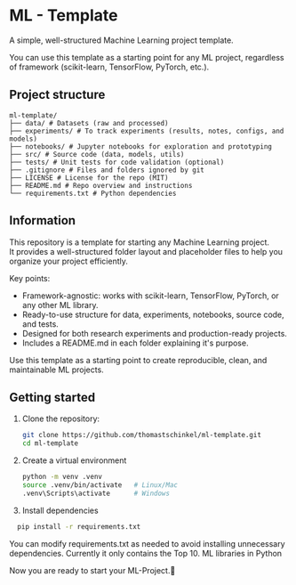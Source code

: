 # ML - Template

A simple, well-structured Machine Learning project template.

You can use this template as a starting point for any ML project, regardless of framework (scikit-learn, TensorFlow, PyTorch, etc.).

## Project structure

```
ml-template/
├── data/ # Datasets (raw and processed)
├── experiments/ # To track experiments (results, notes, configs, and models)
├── notebooks/ # Jupyter notebooks for exploration and prototyping
├── src/ # Source code (data, models, utils)
├── tests/ # Unit tests for code validation (optional)
├── .gitignore # Files and folders ignored by git
├── LICENSE # License for the repo (MIT)
├── README.md # Repo overview and instructions
└── requirements.txt # Python dependencies
```

## Information

This repository is a template for starting any Machine Learning project.  
It provides a well-structured folder layout and placeholder files to help you organize your project efficiently.  

Key points:
- Framework-agnostic: works with scikit-learn, TensorFlow, PyTorch, or any other ML library.
- Ready-to-use structure for data, experiments, notebooks, source code, and tests.
- Designed for both research experiments and production-ready projects.
- Includes a README.md in each folder explaining it's purpose.

Use this template as a starting point to create reproducible, clean, and maintainable ML projects.

## Getting started
1. Clone the repository:
   ```bash
   git clone https://github.com/thomastschinkel/ml-template.git
   cd ml-template
   ```
2. Create a virtual environment
   ```bash
   python -m venv .venv
   source .venv/bin/activate   # Linux/Mac
   .venv\Scripts\activate      # Windows
   ```
3. Install dependencies
```bash
  pip install -r requirements.txt
  ```
You can modify requirements.txt as needed to avoid installing unnecessary dependencies. Currently it only contains the Top 10. ML libraries in Python


Now you are ready to start your ML-Project.🚀 
